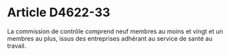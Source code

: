 # Article D4622-33

La commission de contrôle comprend neuf membres au moins et vingt et un membres au plus, issus des entreprises adhérant au service de santé au travail.